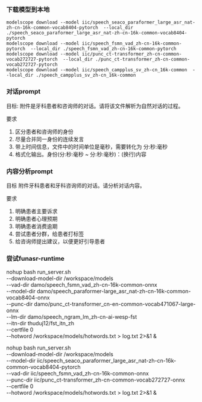 

### 下载模型到本地
```
modelscope download --model iic/speech_seaco_paraformer_large_asr_nat-zh-cn-16k-common-vocab8404-pytorch  --local_dir ./speech_seaco_paraformer_large_asr_nat-zh-cn-16k-common-vocab8404-pytorch
modelscope download --model iic/speech_fsmn_vad_zh-cn-16k-common-pytorch  --local_dir ./speech_fsmn_vad_zh-cn-16k-common-pytorch
modelscope download --model iic/punc_ct-transformer_zh-cn-common-vocab272727-pytorch  --local_dir ./punc_ct-transformer_zh-cn-common-vocab272727-pytorch
modelscope download --model iic/speech_campplus_sv_zh-cn_16k-common  --local_dir ./speech_campplus_sv_zh-cn_16k-common
```

### 对话prompt
目标:
附件是牙科患者和咨询师的对话。请将该文件解析为自然对话的过程。

要求
1. 区分患者和咨询师的身份
2. 尽量合并同一身份的连续发言
3. 带上时间信息，文件中的时间单位是毫秒，需要转化为 分:秒:毫秒
4. 格式化输出。身份(分:秒:毫秒 ~ 分:秒:毫秒)：(换行)内容

### 内容分析prompt
目标
附件牙科患者和牙科咨询师的对话。请分析对话内容。

要求
1. 明确患者主要诉求
2. 明确患者心理预期
3. 明确患者消费逾期
4. 尝试患者分群，给患者打标签
5. 给咨询师提出建议，以便更好引导患者


### 尝试funasr-runtime
nohup bash run_server.sh \
  --download-model-dir /workspace/models \
  --vad-dir damo/speech_fsmn_vad_zh-cn-16k-common-onnx \
  --model-dir damo/speech_paraformer-large_asr_nat-zh-cn-16k-common-vocab8404-onnx  \
  --punc-dir damo/punc_ct-transformer_cn-en-common-vocab471067-large-onnx \
  --lm-dir damo/speech_ngram_lm_zh-cn-ai-wesp-fst \
  --itn-dir thuduj12/fst_itn_zh \
  --certfile 0 \
  --hotword /workspace/models/hotwords.txt > log.txt 2>&1 &


nohup bash run_server.sh \
  --download-model-dir /workspace/models \
  --model-dir iic/speech_seaco_paraformer_large_asr_nat-zh-cn-16k-common-vocab8404-pytorch \
  --vad-dir iic/speech_fsmn_vad_zh-cn-16k-common-onnx \
  --punc-dir iic/punc_ct-transformer_zh-cn-common-vocab272727-onnx \
  --certfile 0 \
  --hotword /workspace/models/hotwords.txt > log.txt 2>&1 &